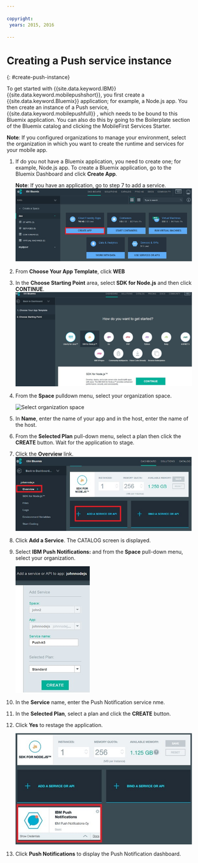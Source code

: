 ```yaml
---

copyright:
 years: 2015, 2016

---
```


# Creating a Push service instance
{: #create-push-instance}

To get started with {{site.data.keyword.IBM}} {{site.data.keyword.mobilepushshort}}, you first create a {{site.data.keyword.Bluemix}} application; for example, a Node.js app. You then create an instance of a Push service, {{site.data.keyword.mobilepushfull}} , which needs to be bound to this Bluemix application. You can also do this by going to the Boilerplate section of the Bluemix catalog and clicking the MobileFirst Services Starter.

**Note**: If you configured organizations to manage your environment, select the organization in which you want to create the runtime and services for your mobile app.


1. If do you not have a Bluemix application, you need to create one; for example, Node.js app. To create a Bluemix application, go to the Bluemix Dashboard and click **Create App**.
	
	**Note**: If you have an application, go to step 7 to add a service.![Create a service instance](images/create_service_instance1.jpg "Create a Service Instance")

1. From **Choose Your App Template**, click **WEB**

3. In the **Choose Starting Point** area, select **SDK for Node.js** and then click **CONTINUE**.![Starting Point](images/create_service_nodejs2.jpg) 

4. From the **Space** pulldown menu, select your organization space.

	![
Select organization space](images/create_a_service3.jpg)
1. In **Name**, enter the name of your app and in the host, enter the name of the host.

1. From the **Selected Plan** pull-down menu, select a plan then click the **CREATE** button. Wait for the application to stage.

1. Click the **Overview** link.![Add a service](images/create_service_add4.jpg)
1. Click **Add a Service**. The CATALOG screen is displayed.

1. Select **IBM Push Notifications:** and from the **Space** pull-down menu, select your organization.

	![Organization space pull-down menu](images/create_service_org.jpg)
1. In the **Service** name, enter the Push Notification service nme.

1. In the **Selected Plan**, select a plan and click the **CREATE** button.

1. Click **Yes** to restage the application.

	![IBM Push Notification Service](images/create_service_notification5.jpg)

1. Click **Push Notifications** to display the Push Notification dashboard.
